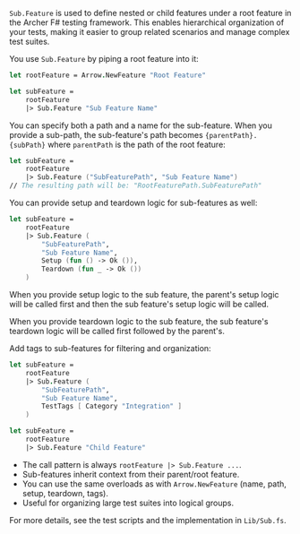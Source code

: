 <!-- (dl
(section-meta
    (title Using `Sub.Feature` in Archer.Arrow)
)
) -->

`Sub.Feature` is used to define nested or child features under a root feature in the Archer F# testing framework. This enables hierarchical organization of your tests, making it easier to group related scenarios and manage complex test suites.

<!-- (dl (# Basic Usage)) -->

You use `Sub.Feature` by piping a root feature into it:

```fsharp
let rootFeature = Arrow.NewFeature "Root Feature"

let subFeature =
    rootFeature
    |> Sub.Feature "Sub Feature Name"
```


<!-- (dl (# With Path and Name)) -->

You can specify both a path and a name for the sub-feature. When you provide a sub-path, the sub-feature's path becomes `{parentPath}.{subPath}` where `parentPath` is the path of the root feature:

```fsharp
let subFeature =
    rootFeature
    |> Sub.Feature ("SubFeaturePath", "Sub Feature Name")
// The resulting path will be: "RootFeaturePath.SubFeaturePath"
```

<!-- (dl (# With Setup and/or Teardown)) -->

You can provide setup and teardown logic for sub-features as well:

```fsharp
let subFeature =
    rootFeature
    |> Sub.Feature (
        "SubFeaturePath",
        "Sub Feature Name",
        Setup (fun () -> Ok ()),
        Teardown (fun _ -> Ok ())
    )
```

When you provide setup logic to the sub feature, the parent's setup logic will be called first and then the sub feature's setup logic will be called.

When you provide teardown logic to the sub feature, the sub feature's teardown logic will be called first followed by the parent's.

<!-- (dl (# With Tags)) -->

Add tags to sub-features for filtering and organization:

```fsharp
let subFeature =
    rootFeature
    |> Sub.Feature (
        "SubFeaturePath",
        "Sub Feature Name",
        TestTags [ Category "Integration" ]
    )
```

<!-- (dl (# Minimal Example)) -->

```fsharp
let subFeature =
    rootFeature
    |> Sub.Feature "Child Feature"
```

<!-- (dl (# Notes)) -->
- The call pattern is always `rootFeature |> Sub.Feature ...`.
- Sub-features inherit context from their parent/root feature.
- You can use the same overloads as with `Arrow.NewFeature` (name, path, setup, teardown, tags).
- Useful for organizing large test suites into logical groups.

For more details, see the test scripts and the implementation in `Lib/Sub.fs`.
